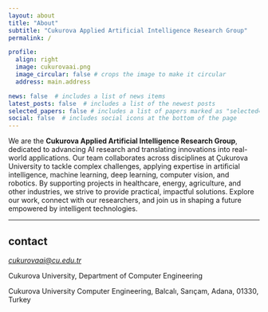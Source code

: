 ```yaml
---
layout: about
title: "About"
subtitle: "Cukurova Applied Artificial Intelligence Research Group"
permalink: /

profile:
  align: right
  image: cukurovaai.png
  image_circular: false # crops the image to make it circular
  address: main.address

news: false  # includes a list of news items
latest_posts: false  # includes a list of the newest posts
selected_papers: false # includes a list of papers marked as "selected={true}"
social: false  # includes social icons at the bottom of the page
---
```




We are the **Cukurova Applied Artificial Intelligence Research Group**, dedicated to advancing AI research and translating innovations into real-world applications. Our team collaborates across disciplines at Çukurova University to tackle complex challenges, applying expertise in artificial intelligence, machine learning, deep learning, computer vision, and robotics. By supporting projects in healthcare, energy, agriculture, and other industries, we strive to provide practical, impactful solutions. Explore our work, connect with our researchers, and join us in shaping a future empowered by intelligent technologies.



---

## contact

<i class="fa fa-envelope"></i> *cukurovaai@cu.edu.tr*

Cukurova University, Department of Computer Engineering

Cukurova University Computer Engineering, Balcalı, Sarıçam, Adana, 01330, Turkey